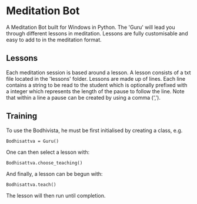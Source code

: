 # Meditation Bot
A Meditation Bot built for Windows in Python. The 'Guru' will lead you through different lessons in meditation. Lessons are fully customisable and easy to add to in the meditation format.

## Lessons
Each meditation session is based around a lesson. A lesson consists of a txt file located in the 'lessons' folder. Lessons are made up of lines. Each line contains a string to be read to the student which is optionally prefixed with a integer which represents the length of the pause to follow the line. Note that within a line a pause can be created by using a comma (',').

## Training
To use the Bodhivista, he must be first initialised by creating a class, e.g.
 ```
Bodhisattva = Guru()
```
One can then select a lesson with:
```
Bodhisattva.choose_teaching()
```
And finally, a lesson can be begun with:
```
Bodhisattva.teach()
```
The lesson will then run until completion.
